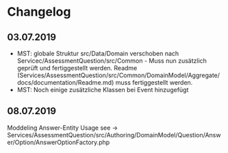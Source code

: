 # Changelog

## 03.07.2019
- MST: globale Struktur src/Data/Domain verschoben nach Servicec/AssessmentQuestion/src/Common - Muss nun zusätzlich geprüft und fertiggestellt werden. Readme (Services/AssessmentQuestion/src/Common/DomainModel/Aggregate/docs/documentation/Readme.md) muss fertiggestellt werden.
- MST: Noch einige zusätzliche Klassen bei Event hinzugefügt

## 08.07.2019
Moddeling Answer-Entity
Usage see
-> Services/AssessmentQuestion/src/Authoring/DomainModel/Question/Answer/Option/AnswerOptionFactory.php